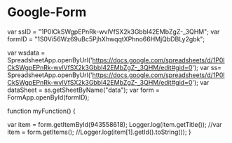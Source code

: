 # Google-Form

var ssID = "1P0lCkSWgpEPnRk-wvlVfSX2k3GbbI42EMbZgZ-_3QHM";
var formID = "1S0Vi56Wz69uBc5PjhXhwqqtXPhno66HMjQbDBLy2gbk";


var wsdata = SpreadsheetApp.openByUrl('https://docs.google.com/spreadsheets/d/1P0lCkSWgpEPnRk-wvlVfSX2k3GbbI42EMbZgZ-_3QHM/edit#gid=0');
  var ss= SpreadsheetApp.openByUrl('https://docs.google.com/spreadsheets/d/1P0lCkSWgpEPnRk-wvlVfSX2k3GbbI42EMbZgZ-_3QHM/edit#gid=0');
  var dataSheet = ss.getSheetByName("data");
var form = FormApp.openById(formID);



function myFunction() {
  
  var item = form.getItemById(943558618);
  Logger.log(item.getTitle());
  //var item = form.getItems();
  //Logger.log(item[1].getId().toString());
}
